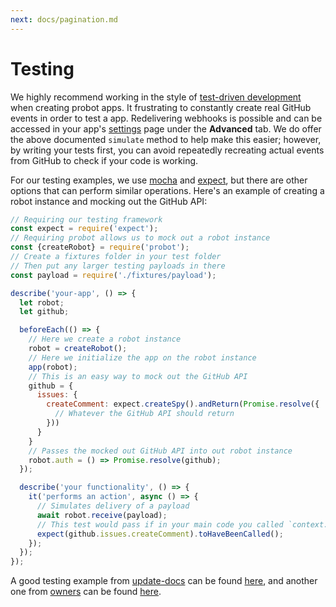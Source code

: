 ```yaml
---
next: docs/pagination.md
---
```


# Testing

We highly recommend working in the style of [test-driven development](http://agiledata.org/essays/tdd.html) when creating probot apps. It frustrating to constantly create real GitHub events in order to test a app. Redelivering webhooks is possible and can be accessed in your app's [settings](https://github.com/settings/apps) page under the **Advanced** tab. We do offer the above documented `simulate` method to help make this easier; however, by writing your tests first, you can avoid repeatedly recreating actual events from GitHub to check if your code is working.

For our testing examples, we use [mocha](https://mochajs.org/) and [expect](https://github.com/mjackson/expect), but there are other options that can perform similar operations. Here's an example of creating a robot instance and mocking out the GitHub API:

```js
// Requiring our testing framework
const expect = require('expect');
// Requiring probot allows us to mock out a robot instance
const {createRobot} = require('probot');
// Create a fixtures folder in your test folder
// Then put any larger testing payloads in there
const payload = require('./fixtures/payload');

describe('your-app', () => {
  let robot;
  let github;

  beforeEach(() => {
    // Here we create a robot instance
    robot = createRobot();
    // Here we initialize the app on the robot instance
    app(robot);
    // This is an easy way to mock out the GitHub API
    github = {
      issues: {
        createComment: expect.createSpy().andReturn(Promise.resolve({
          // Whatever the GitHub API should return
        }))
      }
    }
    // Passes the mocked out GitHub API into out robot instance
    robot.auth = () => Promise.resolve(github);
  });

  describe('your functionality', () => {
    it('performs an action', async () => {
      // Simulates delivery of a payload
      await robot.receive(payload);
      // This test would pass if in your main code you called `context.github.issues.createComment`
      expect(github.issues.createComment).toHaveBeenCalled();
    });
  });
});
```

A good testing example from [update-docs](github.com/behaviorbot/update-docs) can be found [here](https://github.com/behaviorbot/update-docs/blob/master/test/index.js), and another one from [owners](github.com/probot/owners) can be found  [here](https://github.com/probot/owners/blob/master/test/owner-notifier.js).
